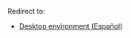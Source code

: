Redirect to:

*   [Desktop environment (Español)](/index.php/Desktop_environment_(Espa%C3%B1ol) "Desktop environment (Español)")
